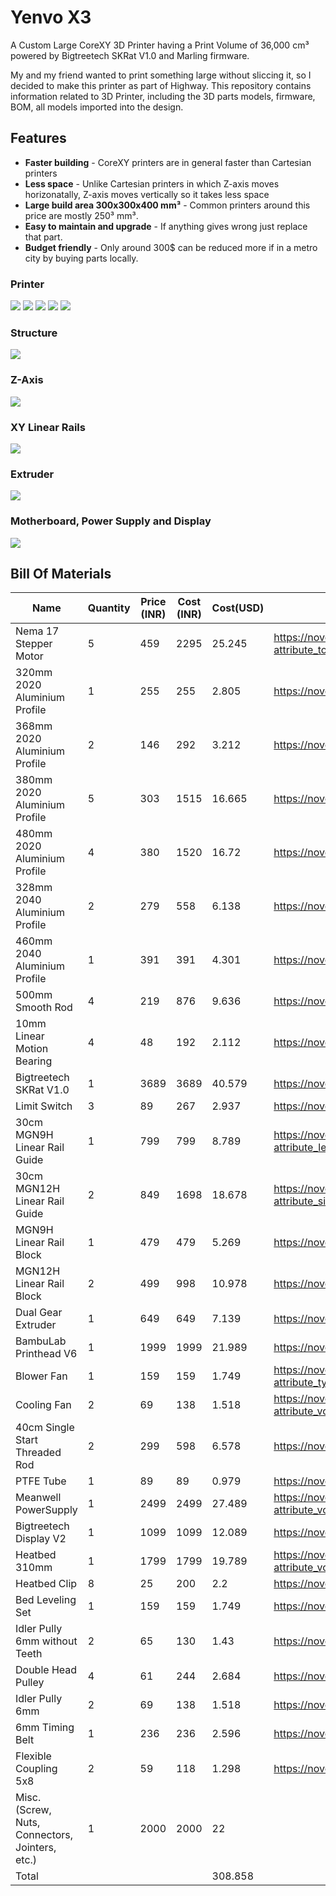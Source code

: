 # Yenvo X3

A Custom Large CoreXY 3D Printer having a Print Volume of 36,000 cm³ powered by Bigtreetech SKRat V1.0 and Marling firmware.

My and my friend wanted to print something large without sliccing it, so I decided to make this printer as part of Highway.
This repository contains information related to 3D Printer, including the 3D parts models, firmware, BOM, all models imported into the design.

## Features

- **Faster building** - CoreXY printers are in general faster than Cartesian printers
- **Less space** - Unlike Cartesian printers in which Z-axis moves horizonatally, Z-axis moves vertically so it takes less space
- **Large build area 300x300x400 mm³** - Common printers around this price are mostly 250³ mm³.
- **Easy to maintain and upgrade** - If anything gives wrong just replace that part.
- **Budget friendly** - Only around 300$ can be reduced more if in a metro city by buying parts locally.

### Printer 

![](./images/1.png)
![](./images/7.png)
![](./images/8.png)
![](./images/9.png)
![](./images/10.png)

### Structure 

![](./images/2.png)

### Z-Axis

![](./images/3.png)

### XY Linear Rails

![](./images/4.png)

### Extruder

![](./images/5.png)

### Motherboard, Power Supply and Display

![](./images/6.png)

## Bill Of Materials

|Name                                            |Quantity|Price (INR)|Cost (INR)|Cost(USD)|Source                                                                                                 |
|------------------------------------------------|--------|-----------|----------|---------|-------------------------------------------------------------------------------------------------------|
|Nema 17 Stepper Motor                           |5       |459        |2295      |25.245   |https://novo3d.in/nema17-4kgcm/?attribute_torque=4+kgcm+D+shaft+1m+wire                                |
|320mm 2020 Aluminium Profile                    |1       |255        |255       |2.805    |https://novo3d.in/aluminium-profiles-2020/                                                             |
|368mm 2020 Aluminium Profile                    |2       |146        |292       |3.212    |https://novo3d.in/aluminium-profiles-2020/                                                             |
|380mm 2020 Aluminium Profile                    |5       |303        |1515      |16.665   |https://novo3d.in/aluminium-profiles-2020/                                                             |
|480mm 2020 Aluminium Profile                    |4       |380        |1520      |16.72    |https://novo3d.in/aluminium-profiles-2020/                                                             |
|328mm 2040 Aluminium Profile                    |2       |279        |558       |6.138    |https://novo3d.in/aluminium-profile-2040/                                                              |
|460mm 2040 Aluminium Profile                    |1       |391        |391       |4.301    |https://novo3d.in/aluminium-profile-2040/                                                              |
|500mm Smooth Rod                                |4       |219        |876       |9.636    |https://novo3d.in/aluminium-profile-2040/                                                              |
|10mm Linear Motion Bearing                      |4       |48         |192       |2.112    |https://novo3d.in/lm10uu-10mm-bearing/                                                                 |
|Bigtreetech SKRat V1.0                          |1       |3689       |3689      |40.579   |https://novo3d.in/bigtreetech-skrat-v1-0/                                                              |
|Limit Switch                                    |3       |89         |267       |2.937    |https://novo3d.in/limit-switch-vertical/                                                               |
|30cm MGN9H Linear Rail Guide                    |1       |799        |799       |8.789    |https://novo3d.in/mgn9h-linear-rail/?attribute_length=30cm&attribute_block=without+block               |
|30cm MGN12H Linear Rail Guide                   |2       |849        |1698      |18.678   |https://novo3d.in/mgn12h-linear-rail/?attribute_size=30cm&attribute_type=without+block                 |
|MGN9H Linear Rail Block                         |1       |479        |479       |5.269    |https://novo3d.in/linear-guide-rail/?attribute_type=MGN9H                                              |
|MGN12H Linear Rail Block                        |2       |499        |998       |10.978   |https://novo3d.in/linear-guide-rail/?attribute_type=MGN12H                                             |
|Dual Gear Extruder                              |1       |649        |649       |7.139    |https://novo3d.in/dual-gear-extruder/                                                                  |
|BambuLab Printhead V6                           |1       |1999       |1999      |21.989   |https://novo3d.in/bambu-lab/                                                                           |
|Blower Fan                                      |1       |159        |159       |1.749    |https://novo3d.in/cooling-fan-turbo-4010/?attribute_type=12V+with+fan+guide&attribute_wire-length=100cm|
|Cooling Fan                                     |2       |69         |138       |1.518    |https://novo3d.in/cooling-fan/?attribute_voltage=5V+with+100cm+Wire                                    |
|40cm Single Start Threaded Rod                  |2       |299        |598       |6.578    |https://novo3d.in/single-start-lead-screw/?attribute_size=400mm                                        |
|PTFE Tube                                       |1       |89         |89        |0.979    |https://novo3d.in/blue-ptfe/                                                                           |
|Meanwell PowerSupply                            |1       |2499       |2499      |27.489   |https://novo3d.in/mean-well-power-supply/?attribute_voltage=12V+30A                                    |
|Bigtreetech Display V2                          |1       |1099       |1099      |12.089   |https://novo3d.in/bigtreetech-mini-12864-display/                                                      |
|Heatbed 310mm                                   |1       |1799       |1799      |19.789   |https://novo3d.in/heat-bed-310mm/?attribute_voltage=12v&attribute_type=Heat+bed+with+100cm+cable       |
|Heatbed Clip                                    |8       |25         |200       |2.2      |https://novo3d.in/heat-bed-clip/?attribute_type=Class+A                                                |
|Bed Leveling Set                                |1       |159        |159       |1.749    |https://novo3d.in/bed-leveling-nutset/?attribute_type=M4+set+kit                                       |
|Idler Pully 6mm without Teeth                   |2       |65         |130       |1.43     |https://novo3d.in/idler-pulley/?attribute_type=6mm+without+teeth                                       |
|Double Head Pulley                              |4       |61         |244       |2.684    |https://novo3d.in/v-belt-pulley/                                                                       |
|Idler Pully 6mm                                 |2       |69         |138       |1.518    |https://novo3d.in/idler-pulley-6mm/                                                                    |
|6mm Timing Belt                                 |1       |236        |236       |2.596    |https://novo3d.in/gt2-6mm-belt/                                                                        |
|Flexible Coupling 5x8                           |2       |59         |118       |1.298    |https://novo3d.in/flexible-coupling-5x8mm/                                                             |
|Misc. (Screw, Nuts, Connectors, Jointers,  etc.)|1       |2000       |2000      |22       |                                                                                                       |
|Total                                           |        |           |          |308.858  |                                                                                                       |